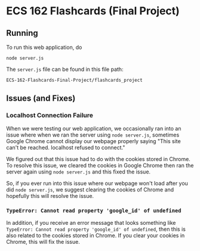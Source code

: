 # ECS 162 Flashcards (Final Project)

## Running
To run this web application, do 
```
node server.js
```
The `server.js` file can be found in this file path:

``` 
ECS-162-Flashcards-Final-Project/flashcards_project
```
## Issues (and Fixes)

### Localhost Connection Failure
When we were testing our web application, we occasionally ran into an issue where when we ran the server using `node server.js`, sometimes Google Chrome cannot display our webpage properly saying "This site can't be reached. localhost refused to connect."

We figured out that this issue had to do with the cookies stored in Chrome. To resolve this issue, we cleared the cookies in Google Chrome then ran the server again using `node server.js` and this fixed the issue.

So, if you ever run into this issue where our webpage won't load after you did `node server.js`, we suggest clearing the cookies of Chrome and hopefully this will resolve the issue.

### `TypeError: Cannot read property 'google_id' of undefined`
In addition, if you receive an error message that looks something like `TypeError: Cannot read property 'google_id' of undefined`, then this is also related to the cookies stored in Chrome. If you clear your cookies in Chrome, this will fix the issue.